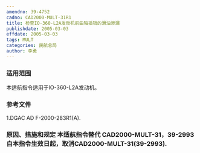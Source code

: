 ```yaml
---
amendno: 39-4752
cadno: CAD2000-MULT-31R1
title: 检查IO-360-L2A发动机前曲轴插销的滑油渗漏
publishdate: 2005-03-03
effdate: 2005-03-03
tags: MULT
categories: 民航总局
author: 李勇
---
```


### 适用范围 
本适航指令适用于IO-360-L2A发动机。

<!--more-->
### 参考文件
1.DGAC AD F-2000-283R1(A). 

### 原因、措施和规定 本适航指令替代 CAD2000-MULT-31，39-2993 自本指令生效日起，取消CAD2000-MULT-31(39-2993).

